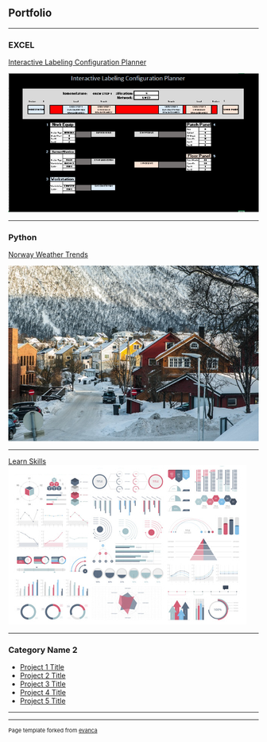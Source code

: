 ## Portfolio

---

### EXCEL 

[Interactive Labeling Configuration Planner](/Interactive_Labeling.md)

<img src="/Interactive_Labels_Small.png?raw=true"/>

---

### Python

[Norway Weather Trends](https://github.com/James-E-Porter/james-e-porter.github.io/blob/main/Norway_Weather.ipynb)

<img src="/images/Norway_Small.jpg?raw=true"/>

---
[Learn Skills](/READ2.md)
<img src="images/dummy_thumbnail.jpg?raw=true"/>

---

### Category Name 2

- [Project 1 Title](http://example.com/)
- [Project 2 Title](http://example.com/)
- [Project 3 Title](http://example.com/)
- [Project 4 Title](http://example.com/)
- [Project 5 Title](http://example.com/)

---




---
<p style="font-size:11px">Page template forked from <a href="https://github.com/evanca/quick-portfolio">evanca</a></p>
<!-- Remove above link if you don't want to attibute -->
